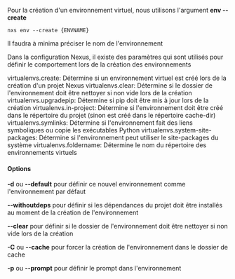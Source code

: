 
Pour la création d'un environnement virtuel, nous utilisons l'argument **env --create**

```console
nxs env --create {ENVNAME}
```

Il faudra à minima préciser le nom de l'environnement


Dans la configuration Nexus, il existe des paramètres qui sont utilisés pour définir le comportement lors de la création des environnements

virtualenvs.create: Détermine si un environnement virtuel est créé lors de la création d'un projet Nexus
virtualenvs.clear: Détermine si le dossier de l'environnement doit être nettoyer si non vide lors de la création
virtualenvs.upgradepip: Détermine si pip doit être mis à jour lors de la création
virtualenvs.in-project: Détermine si l'environnement doit être créé dans le répertoire du projet (sinon est créé dans le répertoire cache-dir)
virtualenvs.symlinks: Détermine si l'environnement fait des liens symboliques ou copie les exécutables Python
virtualenvs.system-site-packages: Détermine si l'environnement peut utiliser le site-packages du système
virtualenvs.foldername: Détermine le nom du répertoire des environnements virtuels


#### Options

**-d** ou **--default** pour définir ce nouvel environnement comme l'environnement par défaut

**--withoutdeps** pour définir si les dépendances du projet doit être installés au moment de la création de l'environnement

**--clear** pour définir si le dossier de l'environnement doit être nettoyer si non vide lors de la création

**-C** ou **--cache** pour forcer la création de l'environnement dans le dossier de cache

**-p** ou **--prompt** pour définir le prompt dans l'environnement
